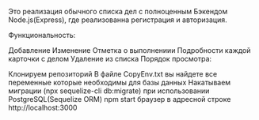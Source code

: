 Это реализация обычного списка дел с полноценным Бэкендом Node.js(Express), где реализованна регистрация и авторизация.

Функциональность:

Добавление
Изменение
Отметка о выполнениии
Подробности каждой карточки с делом
Удаление из списка
Порядок просмотра:

Клонируем репозиторий
В файле CopyEnv.txt вы найдете все переменные которые необходимы для базы данных
Накатываем миграции (npx sequelize-cli db:migrate) при использовании PostgreSQL(Sequelize ORM)
npm start
браузер в адресной строке http://localhost:3000
